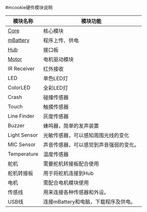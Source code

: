 #mcookie硬件模块说明


|模块名称|模块功能|
| ------------ | -------------------------------------- |
| [Core](https://wiki.microduino.cn/index.php/MCookie-Core)         | 核心模块                           |
|[ mBattery ](https://wiki.microduino.cn/index.php/MCookie-Battery)    | 程序上传、供电                         |
|[ Hub ](https://wiki.microduino.cn/index.php/MCookie-Hub/zh)         | 接口板                                 |
| [Motor](https://wiki.microduino.cn/index.php/MCookie-Motor/zh)        | 电机驱动模块                           |
| IR Receiver  | 红外接收                               |
| LED          | 单色LED灯                              |
| ColorLED     | 全彩LED灯                              |
| Crash        | 碰撞传感器                             |
| Touch        | 触摸传感器                             |
| Line Finder  | 灰度传感器                             |
| Buzzer       | 蜂鸣器，简单的发声装置                 |
| Light Sensor | 光敏传感器，可以感知周围光线的变化     |
| MIC Sensor   | 声音传感器，可以感觉到声音强弱的变化。 |
| Temperature  | 温度传感器                         |
| 舵机       | 需要舵机转接板配合使用               |
| 舵机转接板 | 用于将舵机连接到Hub                  |
| 电机       | 需配合电机模块使用                   |
| 传感线     | 用来连接各种传感器和外设。           |
| USB线      | 连接mBattery和电脑，下载程序及供电。 |